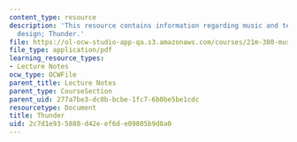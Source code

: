 ```yaml
---
content_type: resource
description: 'This resource contains information regarding music and technology: Sound
  design; Thunder.'
file: https://ol-ocw-studio-app-qa.s3.amazonaws.com/courses/21m-380-music-and-technology-sound-design-spring-2016/2c7d1e935880d42eef6de09805b9d8a0_MIT21M_380S16_Lec24.pdf
file_type: application/pdf
learning_resource_types:
- Lecture Notes
ocw_type: OCWFile
parent_title: Lecture Notes
parent_type: CourseSection
parent_uid: 277a7be3-dc0b-bcbe-1fc7-6b0be5be1cdc
resourcetype: Document
title: Thunder
uid: 2c7d1e93-5880-d42e-ef6d-e09805b9d8a0
---
```

